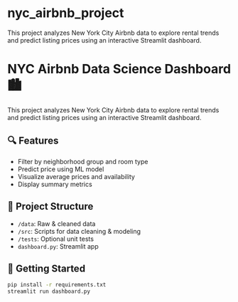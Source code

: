 # nyc_airbnb_project
This project analyzes New York City Airbnb data to explore rental trends and predict listing prices using an interactive Streamlit dashboard.

# NYC Airbnb Data Science Dashboard 🏙️

This project analyzes New York City Airbnb data to explore rental trends and predict listing prices using an interactive Streamlit dashboard.

## 🔍 Features
- Filter by neighborhood group and room type
- Predict price using ML model
- Visualize average prices and availability
- Display summary metrics

## 📁 Project Structure
- `/data`: Raw & cleaned data
- `/src`: Scripts for data cleaning & modeling
- `/tests`: Optional unit tests
- `dashboard.py`: Streamlit app

## 🚀 Getting Started
```bash
pip install -r requirements.txt
streamlit run dashboard.py

